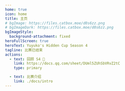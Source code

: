 ```yaml
---
home: true
icon: home
title: 主页
# bgImage: https://files.catbox.moe/d0s6zz.png
# bgImageDark: https://files.catbox.moe/d0s6zz.png
bgImageStyle:
  background-attachment: fixed
heroFullScreen: true
heroText: Yuyuko's Hidden Cup Season 4
tagline: 比赛已结束
actions:
  - text: 回顾 S4 🤍
    link: https://docs.qq.com/sheet/DUml5ZUhSbVRvZ2tC
    type: primary

  - text: 比赛介绍
    link: ./docs/intro
---
```

